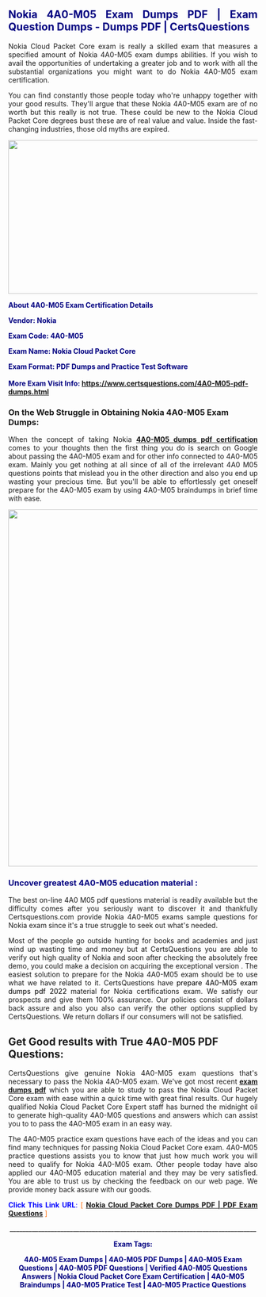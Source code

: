 <h2 style="text-align: justify;"><span style="color: #000080;">Nokia 4A0-M05 Exam Dumps PDF | Exam Question Dumps - Dumps PDF | CertsQuestions</span></h2>
<p style="text-align: justify;">Nokia Cloud Packet Core exam is really a skilled exam that measures a specified amount of Nokia  4A0-M05 exam dumps abilities. If you wish to avail the opportunities of undertaking a greater job and to work with all the substantial organizations you might want to do Nokia 4A0-M05 exam certification.</p>
<p style="text-align: justify;">You can find constantly those people today who're unhappy together with your good results. They'll argue that these Nokia  4A0-M05 exam are of no worth but this really is not true. These could be new to the Nokia Cloud Packet Core degrees bust these are of real value and value. Inside the fast-changing industries, those old myths are expired.</p>
<p><img style="display: block; margin-left: auto; margin-right: auto;" src="https://i.imgur.com/eaP4ae9.png" width="840" height="310" /></p>
<p><span style="color: #000080;"><strong>About 4A0-M05 Exam Certification Details</strong></span></p>
<p><span style="color: #000080;"><strong>Vendor: Nokia<br /></strong></span></p>
<p><span style="color: #000080;"><strong>Exam Code: 4A0-M05</strong></span></p>
<p><span style="color: #000080;"><strong>Exam Name: Nokia Cloud Packet Core</strong></span></p>
<p><span style="color: #000080;"><strong>Exam Format: PDF Dumps and Practice Test Software<br /><br />More Exam Visit Info: <span style="color: #ff6600;"><a href="https://www.certsquestions.com/4A0-M05-pdf-dumps.html">https://www.certsquestions.com/4A0-M05-pdf-dumps.html</a></span></strong></span></p>
<h3>On the Web Struggle in Obtaining Nokia 4A0-M05 Exam Dumps:</h3>
<p style="text-align: justify;">When the concept of taking Nokia <a href="https://www.certsquestions.com/4A0-M05-pdf-dumps.html"><strong> 4A0-M05 dumps pdf certification</strong></a> comes to your thoughts then the first thing you do is search on Google about passing the 4A0-M05 exam and for other info connected to 4A0-M05 exam. Mainly you get nothing at all since of all of the irrelevant 4A0 M05 questions points that mislead you in the other direction and also you end up wasting your precious time. But you'll be able to effortlessly get oneself prepare for the 4A0-M05 exam by using 4A0-M05 braindumps in brief time with ease.</p>
<p><a href="https://www.certsquestions.com/4A0-M05-pdf-dumps.html"><img style="display: block; margin-left: auto; margin-right: auto;" src="https://i.imgur.com/pxhoKQ2.png" width="720" /></a></p>
<h3><span style="color: #000080;">Uncover greatest  4A0-M05 education material :</span></h3>
<p style="text-align: justify;">The best on-line 4A0 M05 pdf questions material is readily available but the difficulty comes after you seriously want to discover it and thankfully Certsquestions.com provide Nokia 4A0-M05 exams sample questions for Nokia  exam since it's a true struggle to seek out what's needed.</p>
<p style="text-align: justify;">Most of the people go outside hunting for books and academies and just wind up wasting time and money but at CertsQuestions you are able to verify out high quality of Nokia  and soon after checking the absolutely free demo, you could make a decision on acquiring the exceptional version . The easiest solution to prepare for the Nokia 4A0-M05 exam should be to use what we have related to it. CertsQuestions have <span style="color: #000000;">prepare 4A0-M05 exam dumps pdf 2022</span> material for Nokia certifications exam. We satisfy our prospects and give them 100% assurance. Our policies consist of dollars back assure and also you also can verify the other options supplied by CertsQuestions. We return dollars if our consumers will not be satisfied.</p>
<h2>Get Good results with True 4A0-M05 PDF Questions:</h2>
<p style="text-align: justify;">CertsQuestions give genuine Nokia 4A0-M05 exam questions that's necessary to pass the Nokia  4A0-M05 exam. We've got most recent<strong>&nbsp;<a href="https://www.certsquestions.com/">exam dumps pdf</a></strong>&nbsp;which you are able to study to pass the Nokia Cloud Packet Core exam with ease within a quick time with great final results. Our hugely qualified Nokia Cloud Packet Core Expert staff has burned the midnight oil to generate high-quality 4A0-M05 questions and answers which can assist you to to pass the 4A0-M05 exam in an easy way.</p>
<p style="text-align: justify;">The 4A0-M05 practice exam questions have each of the ideas and you can find many techniques for passing Nokia Cloud Packet Core exam. 4A0-M05 practice questions assists you to know that just how much work you will need to qualify for Nokia  4A0-M05 exam. Other people today have also applied our 4A0-M05 education material and they may be very satisfied. You are able to trust us by checking the feedback on our web page. We provide money back assure with our goods.</p>
<p style="text-align: justify;"><span style="color: #0000ff;"><strong>Click This Link URL</strong>:</span> <span style="color: #ff6600;">[ <strong><a href="https://www.certsquestions.com/nokia-cloud-packet-core-expert-certification.html">Nokia Cloud Packet Core Dumps PDF | PDF Exam Questions</a></strong> ]</span></p>
<p style="text-align: center;">______________________________________________________________________________</p>
<p style="text-align: center;"><span style="color: #000080;"><strong>Exam Tags:</strong></span></p>
<p style="text-align: center;"><span style="color: #000080;"><strong>4A0-M05 Exam Dumps | 4A0-M05 PDF Dumps | 4A0-M05 Exam Questions | 4A0-M05 PDF Questions | Verified 4A0-M05 Questions Answers | Nokia Cloud Packet Core Exam Certification | 4A0-M05 Braindumps | 4A0-M05 Pratice Test | 4A0-M05 Practice Questions</strong></span></p>
